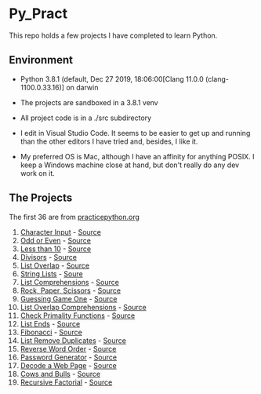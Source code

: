 # Py_Pract

This repo holds a few projects I have completed to learn Python.

## Environment
- Python 3.8.1 (default, Dec 27 2019, 18:06:00[Clang 11.0.0 (clang-1100.0.33.16)] on darwin
- The projects are sandboxed in a 3.8.1 venv
- All project code is in a ./src subdirectory

- I edit in Visual Studio Code.  It seems to be easier to get up and running than the other editors I have tried and, besides, I like it.

- My preferred OS is Mac, although I have an affinity for anything POSIX.  I keep a Windows machine close at hand, but don't really do any dev work on it.

## The Projects
The first 36 are from [practicepython.org](http://www.practicepython.org/)
1. [Character Input](http://www.practicepython.org/exercise/2014/01/29/01-character-input.html) - [Source](https://github.com/ready-1/py_pract/blob/master/src/001_character_input.py)
2. [Odd or Even](http://www.practicepython.org/exercise/2014/02/05/02-odd-or-even.html) - [Source](https://github.com/ready-1/py_pract/blob/master/src/002_odd_or_even.py)
3. [Less than 10](http://www.practicepython.org/exercise/2014/02/15/03-list-less-than-ten.html) - [Source](https://github.com/ready-1/py_pract/blob/master/src/003_less_than_ten.py)
4. [Divisors](http://www.practicepython.org/exercise/2014/02/26/04-divisors.html) - [Source](https://github.com/ready-1/py_pract/blob/master/src/004_divisors.py)
5. [List Overlap](http://www.practicepython.org/exercise/2014/03/05/05-list-overlap.html) - [Source](https://github.com/ready-1/py_pract/blob/master/src/005_list_overlap.py)
6. [String Lists](https://www.practicepython.org/exercise/2014/03/12/06-string-lists.html) - [Soure](https://github.com/ready-1/py_pract/blob/master/src/006_string_lists.py)
7. [List Comprehensions](https://www.practicepython.org/exercise/2014/03/19/07-list-comprehensions.html) - [Source](https://github.com/ready-1/py_pract/blob/master/src/007_list_comprehensions.py)
8. [Rock, Paper, Scissors](https://www.practicepython.org/exercise/2014/03/26/08-rock-paper-scissors.html) - [Source](https://github.com/ready-1/py_pract/blob/master/src/008_rps.py)
9. [Guessing Game One](http://www.practicepython.org/exercise/2014/04/02/09-guessing-game-one.html) - [Source](https://github.com/ready-1/py_pract/blob/master/src/009_guessing_game_one.py)
10. [List Overlap Comprehensions](http://www.practicepython.org/exercise/2014/04/10/10-list-overlap-comprehensions.html) - [Source](https://github.com/ready-1/py_pract/blob/master/src/010_list_overlap_comprehensions.py)
11. [Check Primality Functions](http://www.practicepython.org/exercise/2014/04/16/11-check-primality-functions.html) - [Source](https://github.com/ready-1/py_pract/blob/master/src/011_check_primality_functions.py)
12. [List Ends](http://www.practicepython.org/exercise/2014/04/25/12-list-ends.html) - [Source](https://github.com/ready-1/py_pract/blob/master/src/012_list_ends.py)
13. [Fibonacci](http://www.practicepython.org/exercise/2014/04/30/13-fibonacci.html) - [Source](https://github.com/ready-1/py_pract/blob/master/src/013_fibonacci.py)
14. [List Remove Duplicates](http://www.practicepython.org/exercise/2014/05/15/14-list-remove-duplicates.html) - [Source](https://github.com/ready-1/py_pract/blob/master/src/014_list_remove_duplicates.py)
15. [Reverse Word Order](http://www.practicepython.org/exercise/2014/05/21/15-reverse-word-order.html) - [Source](https://github.com/ready-1/py_pract/blob/master/src/015_reverse_word_order.py)
16. [Password Generator](http://www.practicepython.org/exercise/2014/05/28/16-password-generator.html) - [Source](https://github.com/ready-1/py_pract/blob/master/src/016_password_gen.py)
17. [Decode a Web Page](http://www.practicepython.org/exercise/2014/06/06/17-decode-a-web-page.html) - [Source](https://github.com/ready-1/py_pract/blob/master/src/017_decode_web_page.py)
18. [Cows and Bulls](http://www.practicepython.org/exercise/2014/07/05/18-cows-and-bulls.html) - [Source](https://github.com/ready-1/py_pract/blob/master/src/018_cows_bulls.py)
19. [Recursive Factorial](https://edabit.com/challenge/x6McEkHer8A3Hke2q) - [Source](https://github.com/ready-1/py_pract/blob/master/src/019_edabit_algo1_recursion_1.py)